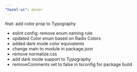 ```yaml
---
"hazel-ui": minor
---
```


feat: add color prop to Typography

- eslint config: remove enum naming rule
- updated Color enum based on Radix Colors
- added dark mode color equivalents
- change main to module in package.json
- remove normalize.css
- add dark mode support to Typography
- removeComments set to false in tsconfig for package build

